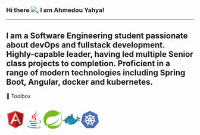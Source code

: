 ### Hi there <img src="https://raw.githubusercontent.com/MartinHeinz/MartinHeinz/master/wave.gif" width="30px">, I am Ahmedou Yahya!
---
I am a Software Engineering student passionate about devOps and fullstack development. Highly-capable leader, having led multiple Senior class projects to completion. Proficient in a range of modern technologies including Spring Boot, Angular, docker and kubernetes. 
---

🧰 Toolbox


<img src='https://github.com/devicons/devicon/blob/master/icons/angularjs/angularjs-original.svg' alt="Angular logo" width="50" height="50"><img src='https://github.com/devicons/devicon/blob/master/icons/java/java-original.svg' alt="Java logo" width="50" height="50"><img src='https://github.com/devicons/devicon/blob/master/icons/spring/spring-original.svg' alt="Spring logo" width="50" height="50"><img src='https://github.com/devicons/devicon/blob/master/icons/docker/docker-original.svg' alt="Docker logo" width="50" height="50"><img src='https://github.com/devicons/devicon/blob/master/icons/kubernetes/kubernetes-plain.svg' alt="k8s logo" width="50" height="50">
---



<!---
ahmedou-yahya/ahmedou-yahya is a ✨ special ✨ repository because its `README.md` (this file) appears on your GitHub profile.
You can click the Preview link to take a look at your changes.
--->
